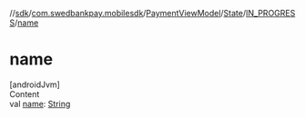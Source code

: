 //[sdk](../../../../../index.md)/[com.swedbankpay.mobilesdk](../../../index.md)/[PaymentViewModel](../../index.md)/[State](../index.md)/[IN_PROGRESS](index.md)/[name](name.md)



# name  
[androidJvm]  
Content  
val [name](name.md): [String](https://kotlinlang.org/api/latest/jvm/stdlib/kotlin/-string/index.html)  



